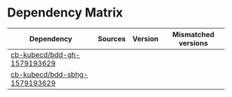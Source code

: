 # Dependency Matrix

Dependency | Sources | Version | Mismatched versions
---------- | ------- | ------- | -------------------
[cb-kubecd/bdd-gh-1579193629](https://github.com/cb-kubecd/bdd-gh-1579193629.git) |  | []() | 
[cb-kubecd/bdd-sbhg-1579193629](https://github.com/cb-kubecd/bdd-sbhg-1579193629.git) |  | []() | 
